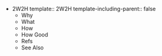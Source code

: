 - 2W2H
  template:: 2W2H
  template-including-parent:: false
	- Why
	- What
	- How
	- How Good
	- Refs
	- See Also